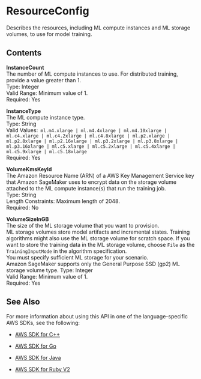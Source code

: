# ResourceConfig<a name="API_ResourceConfig"></a>

Describes the resources, including ML compute instances and ML storage volumes, to use for model training\. 

## Contents<a name="API_ResourceConfig_Contents"></a>

 **InstanceCount**   
The number of ML compute instances to use\. For distributed training, provide a value greater than 1\.   
Type: Integer  
Valid Range: Minimum value of 1\.  
Required: Yes

 **InstanceType**   
The ML compute instance type\.   
Type: String  
Valid Values:` ml.m4.xlarge | ml.m4.4xlarge | ml.m4.10xlarge | ml.c4.xlarge | ml.c4.2xlarge | ml.c4.8xlarge | ml.p2.xlarge | ml.p2.8xlarge | ml.p2.16xlarge | ml.p3.2xlarge | ml.p3.8xlarge | ml.p3.16xlarge | ml.c5.xlarge | ml.c5.2xlarge | ml.c5.4xlarge | ml.c5.9xlarge | ml.c5.18xlarge`   
Required: Yes

 **VolumeKmsKeyId**   
The Amazon Resource Name \(ARN\) of a AWS Key Management Service key that Amazon SageMaker uses to encrypt data on the storage volume attached to the ML compute instance\(s\) that run the training job\.  
Type: String  
Length Constraints: Maximum length of 2048\.  
Required: No

 **VolumeSizeInGB**   
The size of the ML storage volume that you want to provision\.   
ML storage volumes store model artifacts and incremental states\. Training algorithms might also use the ML storage volume for scratch space\. If you want to store the training data in the ML storage volume, choose `File` as the `TrainingInputMode` in the algorithm specification\.   
You must specify sufficient ML storage for your scenario\.   
 Amazon SageMaker supports only the General Purpose SSD \(gp2\) ML storage volume type\. 
Type: Integer  
Valid Range: Minimum value of 1\.  
Required: Yes

## See Also<a name="API_ResourceConfig_SeeAlso"></a>

For more information about using this API in one of the language\-specific AWS SDKs, see the following:

+  [AWS SDK for C\+\+](http://docs.aws.amazon.com/goto/SdkForCpp/sagemaker-2017-07-24/ResourceConfig) 

+  [AWS SDK for Go](http://docs.aws.amazon.com/goto/SdkForGoV1/sagemaker-2017-07-24/ResourceConfig) 

+  [AWS SDK for Java](http://docs.aws.amazon.com/goto/SdkForJava/sagemaker-2017-07-24/ResourceConfig) 

+  [AWS SDK for Ruby V2](http://docs.aws.amazon.com/goto/SdkForRubyV2/sagemaker-2017-07-24/ResourceConfig) 